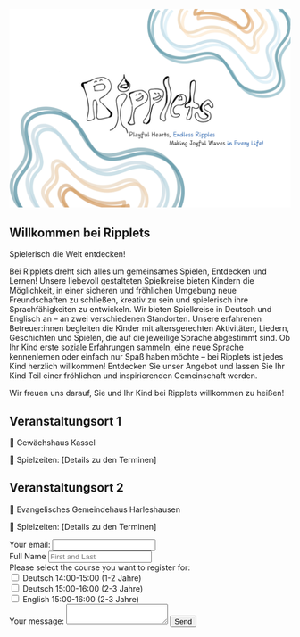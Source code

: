 ![image alt](doc/assets/ripplets_logo.jpg)


## Willkommen bei Ripplets
Spielerisch die Welt entdecken!

Bei Ripplets dreht sich alles um gemeinsames Spielen, Entdecken und Lernen!
Unsere liebevoll gestalteten Spielkreise bieten Kindern die Möglichkeit, in einer sicheren und fröhlichen Umgebung neue Freundschaften zu schließen, kreativ zu sein und spielerisch ihre Sprachfähigkeiten zu entwickeln.
Wir bieten Spielkreise in Deutsch und Englisch an – an zwei verschiedenen Standorten.
Unsere erfahrenen Betreuer:innen begleiten die Kinder mit altersgerechten Aktivitäten, Liedern, Geschichten und Spielen, die auf die jeweilige Sprache abgestimmt sind.
Ob Ihr Kind erste soziale Erfahrungen sammeln, eine neue Sprache kennenlernen oder einfach nur Spaß haben möchte – bei Ripplets ist jedes Kind herzlich willkommen!
Entdecken Sie unser Angebot und lassen Sie Ihr Kind Teil einer fröhlichen und inspirierenden Gemeinschaft werden.

Wir freuen uns darauf, Sie und Ihr Kind bei Ripplets willkommen zu heißen!

## Veranstaltungsort 1
📍 Gewächshaus Kassel

📆 Spielzeiten: [Details zu den Terminen]

## Veranstaltungsort 2
📍 Evangelisches Gemeindehaus Harleshausen

📆 Spielzeiten: [Details zu den Terminen]

<form
  action="https://formspree.io/f/mzzdvwpd"
  method="POST"
>
  <label>
    Your email:
    <input type="email" name="email">
    <br> 
    <label for="full-name">Full Name</label>
  <input type="text" name="name" id="full-name" placeholder="First and Last" required="">
  <br> 
    <label>
    Please select the course you want to register for:
        <br> 
    <input type="checkbox" name="urgent" value="yes"> 
    Deutsch 14:00-15:00 (1-2 Jahre)
 </label>
    <br> 
    <label>
    <input type="checkbox" name="urgent" value="yes"> 
    Deutsch 15:00-16:00 (2-3 Jahre)
 </label>
    <br>
    <label>
    <input type="checkbox" name="urgent" value="yes"> 
    English 15:00-16:00 (2-3 Jahre)
 </label>
    <br> 
    <label>
    Your message:
    <textarea name="message"></textarea>
  </label>
  <!-- your other form fields go here -->
  <button type="submit">Send</button>
</form>
